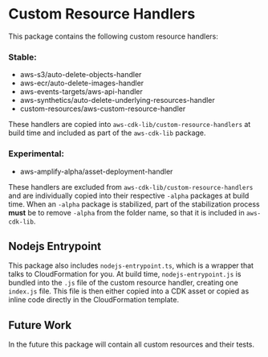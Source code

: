# Custom Resource Handlers

This package contains the following custom resource handlers:

### Stable:

- aws-s3/auto-delete-objects-handler
- aws-ecr/auto-delete-images-handler
- aws-events-targets/aws-api-handler
- aws-synthetics/auto-delete-underlying-resources-handler
- custom-resources/aws-custom-resource-handler

These handlers are copied into `aws-cdk-lib/custom-resource-handlers` at build time
and included as part of the `aws-cdk-lib` package.

### Experimental:

- aws-amplify-alpha/asset-deployment-handler

These handlers are excluded from `aws-cdk-lib/custom-resource-handlers` and are individually
copied into their respective `-alpha` packages at build time. When an `-alpha` package is
stabilized, part of the stabilization process **must** be to remove `-alpha` from the folder
name, so that it is included in `aws-cdk-lib`.

## Nodejs Entrypoint

This package also includes `nodejs-entrypoint.ts`, which is a wrapper that talks to
CloudFormation for you. At build time, `nodejs-entrypoint.js` is bundled into the
`.js` file of the custom resource handler, creating one `index.js` file. This file
is then either copied into a CDK asset or copied as inline code directly in the
CloudFormation template.

## Future Work

In the future this package will contain all custom resources and their tests.
